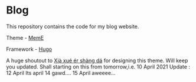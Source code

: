 # Blog
This repository contains the code for my blog website.

Theme - [MemE](https://github.com/reuixiy/hugo-theme-meme)

Framework - [Hugo](https://gohugo.io/)

A huge shoutout to  [Xià xué ér shàng dá](https://github.com/reuixiy) for designing this theme.
Will keep you updated.
Shall starting on this from tomorrow,i.e. 10 April 2021
Update : 12 April
Its april 14 gawd....
15 April aweeee...
